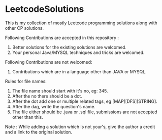 # LeetcodeSolutions
This is my collection of mostly Leetcode programming solutions along with other CP solutions. 

Following Contributions are accepted in this repository : 

1) Better solutions for the existing solutions are welcomed.
2) Your personal Java/MYSQL techniques and tricks are welcomed. 

Following Contributions are not welcomed:
1) Contributions which are in a language other than JAVA or MYSQL. 

Rules for file names:
1) The file name should start with it's no, eg: 345.
2) After the no there should be a dot. 
3) After the dot add one or multiple related tags, eg [MAP][DFS][STRING].
4) After the dag, write the question's name. 
5) The file either should be .java or .sql file, submissions are not accepted other than this. 

Note : While adding a solution which is not your's, give the author a credit and a link to the original solution. 


